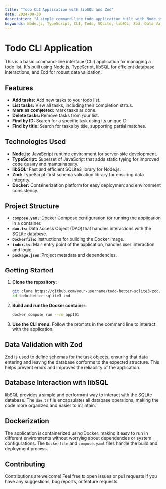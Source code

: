 ```yaml
---
title: "Todo CLI Application with libSQL and Zod"
date: 2024-09-30
description: "A simple command-line todo application built with Node.js, libSQL for database management, and Zod for data validation."
keywords: Node.js, TypeScript, CLI, Todo, SQLite, libSQL, Zod, Data Validation, Docker, Docker Compose
---
```


# Todo CLI Application

This is a basic command-line interface (CLI) application for managing a todo list. It's built using Node.js, TypeScript, libSQL for efficient database interactions, and Zod for robust data validation.

## Features

- **Add tasks:** Add new tasks to your todo list.
- **List tasks:** View all tasks, including their completion status.
- **Mark as completed:** Mark tasks as done.
- **Delete tasks:** Remove tasks from your list.
- **Find by ID:** Search for a specific task using its unique ID.
- **Find by title:** Search for tasks by title, supporting partial matches.

## Technologies Used

- **Node.js:** JavaScript runtime environment for server-side development.
- **TypeScript:** Superset of JavaScript that adds static typing for improved code quality and maintainability.
- **libSQL:** Fast and efficient SQLite3 library for Node.js.
- **Zod:** TypeScript-first schema validation library for ensuring data integrity.
- **Docker:** Containerization platform for easy deployment and environment consistency.

## Project Structure

- **`compose.yaml`:** Docker Compose configuration for running the application in a container.
- **`dao.ts`:** Data Access Object (DAO) that handles interactions with the SQLite database.
- **`Dockerfile`:** Instructions for building the Docker image.
- **`index.ts`:** Main entry point of the application, handles user interaction and logic.
- **`package.json`:** Project metadata and dependencies.

## Getting Started

1. **Clone the repository:**
   ```bash
   git clone https://github.com/your-username/todo-better-sqlite3-zod.git
   cd todo-better-sqlite3-zod
   ```

2. **Build and run the Docker container:**
   ```bash
   docker compose run --rm app101
   ```

3. **Use the CLI menu:**
   Follow the prompts in the command line to interact with the application.

## Data Validation with Zod

Zod is used to define schemas for the task objects, ensuring that data entering and leaving the database conforms to the expected structure. This helps prevent errors and improves the reliability of the application.

## Database Interaction with libSQL

libSQL provides a simple and performant way to interact with the SQLite database. The `dao.ts` file encapsulates all database operations, making the code more organized and easier to maintain.

## Dockerization

The application is containerized using Docker, making it easy to run in different environments without worrying about dependencies or system configurations. The `Dockerfile` and `compose.yaml` files handle the build and deployment process.

## Contributing

Contributions are welcome! Feel free to open issues or pull requests if you have any suggestions, bug reports, or feature requests.
